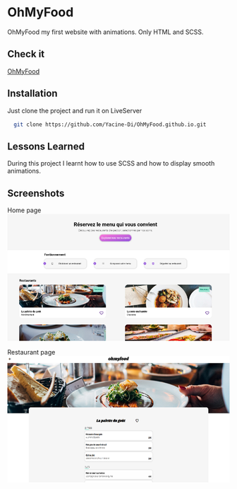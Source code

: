 
# OhMyFood

OhMyFood my first website with animations.
Only HTML and SCSS.


## Check it

[OhMyFood](https://yacine-di.github.io/OhMyFood.github.io/)
## Installation

Just clone the project and run it on LiveServer


```bash
  git clone https://github.com/Yacine-Di/OhMyFood.github.io.git
```

## Lessons Learned

During this project I learnt how to use SCSS and how to display smooth animations.


## Screenshots
Home page
<img src="assets/screenshot/Ohmyfood1.png" width="600" />

Restaurant page 
<img src="assets/screenshot/Ohmyfood2.png" width="600" />

